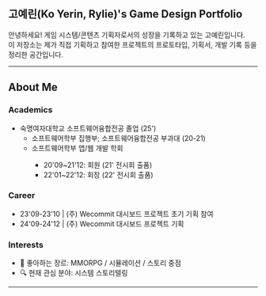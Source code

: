 ## 고예린(Ko Yerin, Rylie)'s Game Design Portfolio

안녕하세요! 게임 시스템/콘텐츠 기획자로서의 성장을 기록하고 있는 고예린입니다.  
이 저장소는 제가 직접 기획하고 참여한 프로젝트의 프로토타입, 기획서, 개발 기록 등을 정리한 공간입니다.

---
## About Me
### Academics
- 숙명여자대학교 소프트웨어융합전공 졸업 (25')
  - 소프트웨어학부 집행부; 소프트웨어융합전공 부과대 (20-21)
  - 소프트웨어학부 앱/웹 개발 학회 <APPS>
    - 20'09~21'12: 회원 (21' 전시회 출품)
    - 22'01~22'12: 회장 (22' 전시회 출품)
### Career
- 23'09-23'10 | (주) Wecommit 대시보드 프로젝트 초기 기획 참여
- 24'09-24'12 | (주) Wecommit 대시보드 프로젝트 기획

### Interests
- 🎯 좋아하는 장르: MMORPG / 시뮬레이션 / 스토리 중점
- 🔍 현재 관심 분야: 시스템 스토리텔링

---

<!-- ## 🗂️ Repository Highlights

---

## 🧪 Prototype Demos

- 📁 `prototypes/` 폴더 내에서 직접 플레이 가능한 Unity 프로토타입 포함
- 영상/스크린샷으로 기능과 UI 시연 추가 예정-->

